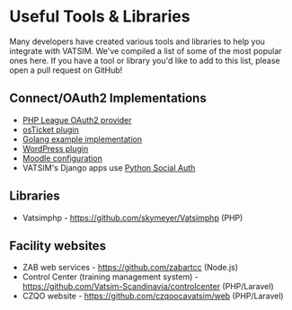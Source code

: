 # Useful Tools & Libraries

Many developers have created various tools and libraries to help you integrate
with VATSIM. We've compiled a list of some of the most popular ones here. If you
have a tool or library you'd like to add to this list, please open a pull
request on GitHub!

## Connect/OAuth2 Implementations
* [PHP League OAuth2 provider](https://github.com/vatsimnetwork/oauth2-vatsim-php)
* [osTicket plugin](https://github.com/vatsimnetwork/connect-osticket)
* [Golang example implementation](https://github.com/vatsimnetwork/connect-go)
* [WordPress plugin](https://gitlab.com/jamiejanssen/wp-plugin-vatsim-connect-public)
* [Moodle configuration](https://forums.vatsim.net/topic/29211-preview-vatsim-connect-for-moodle/)
* VATSIM's Django apps use [Python Social Auth](https://python-social-auth.readthedocs.io/en/latest/)

## Libraries
* Vatsimphp - https://github.com/skymeyer/Vatsimphp (PHP)

## Facility websites
* ZAB web services - https://github.com/zabartcc (Node.js)
* Control Center (training management system) - https://github.com/Vatsim-Scandinavia/controlcenter (PHP/Laravel)
* CZQO website - https://github.com/czqoocavatsim/web (PHP/Laravel)
